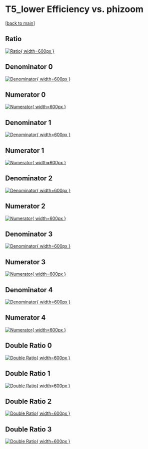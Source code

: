 # T5_lower Efficiency vs. phizoom

[[back to main](./)]



## Ratio

[![Ratio](../mtv/var/T5_lower_loweta_321_1_eff_phizoom.png){ width=600px }](../mtv/var/T5_lower_loweta_321_1_eff_phizoom.pdf)

## Denominator 0

[![Denominator](../mtv/den/T5_lower_loweta_321_1_eff_phizoom_den0.png){ width=600px }](../mtv/den/T5_lower_loweta_321_1_eff_phizoom_den0.pdf)

## Numerator 0

[![Numerator](../mtv/num/T5_lower_loweta_321_1_eff_phizoom_num0.png){ width=600px }](../mtv/num/T5_lower_loweta_321_1_eff_phizoom_num0.pdf)

## Denominator 1

[![Denominator](../mtv/den/T5_lower_loweta_321_1_eff_phizoom_den1.png){ width=600px }](../mtv/den/T5_lower_loweta_321_1_eff_phizoom_den1.pdf)

## Numerator 1

[![Numerator](../mtv/num/T5_lower_loweta_321_1_eff_phizoom_num1.png){ width=600px }](../mtv/num/T5_lower_loweta_321_1_eff_phizoom_num1.pdf)

## Denominator 2

[![Denominator](../mtv/den/T5_lower_loweta_321_1_eff_phizoom_den2.png){ width=600px }](../mtv/den/T5_lower_loweta_321_1_eff_phizoom_den2.pdf)

## Numerator 2

[![Numerator](../mtv/num/T5_lower_loweta_321_1_eff_phizoom_num2.png){ width=600px }](../mtv/num/T5_lower_loweta_321_1_eff_phizoom_num2.pdf)

## Denominator 3

[![Denominator](../mtv/den/T5_lower_loweta_321_1_eff_phizoom_den3.png){ width=600px }](../mtv/den/T5_lower_loweta_321_1_eff_phizoom_den3.pdf)

## Numerator 3

[![Numerator](../mtv/num/T5_lower_loweta_321_1_eff_phizoom_num3.png){ width=600px }](../mtv/num/T5_lower_loweta_321_1_eff_phizoom_num3.pdf)

## Denominator 4

[![Denominator](../mtv/den/T5_lower_loweta_321_1_eff_phizoom_den4.png){ width=600px }](../mtv/den/T5_lower_loweta_321_1_eff_phizoom_den4.pdf)

## Numerator 4

[![Numerator](../mtv/num/T5_lower_loweta_321_1_eff_phizoom_num4.png){ width=600px }](../mtv/num/T5_lower_loweta_321_1_eff_phizoom_num4.pdf)

## Double Ratio 0

[![Double Ratio](../mtv/ratio/T5_lower_loweta_321_1_eff_phizoom_ratio0.png){ width=600px }](../mtv/ratio/T5_lower_loweta_321_1_eff_phizoom_ratio0.pdf)

## Double Ratio 1

[![Double Ratio](../mtv/ratio/T5_lower_loweta_321_1_eff_phizoom_ratio1.png){ width=600px }](../mtv/ratio/T5_lower_loweta_321_1_eff_phizoom_ratio1.pdf)

## Double Ratio 2

[![Double Ratio](../mtv/ratio/T5_lower_loweta_321_1_eff_phizoom_ratio2.png){ width=600px }](../mtv/ratio/T5_lower_loweta_321_1_eff_phizoom_ratio2.pdf)

## Double Ratio 3

[![Double Ratio](../mtv/ratio/T5_lower_loweta_321_1_eff_phizoom_ratio3.png){ width=600px }](../mtv/ratio/T5_lower_loweta_321_1_eff_phizoom_ratio3.pdf)

